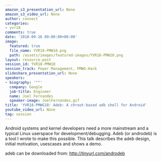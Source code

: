 ```yaml
---
amazon_s3_presentation_url: None
amazon_s3_video_url: None
author: connect
categories:
- yvr18
comments: true
date: '2018-09-16 09:00:00+00:00'
image:
  featured: true
  file_name: YVR18-PMW10.png
  path: /assets/images/featured-images/YVR18-PMW10.png
layout: resource-post
session_id: YVR18-PMW10
session_track: Power Management, PMWG-Hack
slideshare_presentation_url: None
speakers:
- biography: '""'
  company: Google
  job-title: Engineer
  name: Joel Fernandes
  speaker-image: JoelFernandes.gif
title: 'YVR18-PMWG10: Adeb: A chroot-based adb shell for Android'
youtube_video_url: None
tag: session
---
```


Android systems and kernel developers need a more mainstream and a typical Linux userspace for development/debugging. Adeb (or androdeb) is a tool I wrote to make this possible. This talk describes the adeb design, initial motivation, usescases and shows a demo.

adeb can be downloaded from: http://tinyurl.com/androdeb